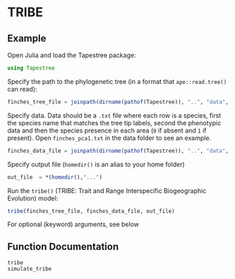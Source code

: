 # TRIBE

## Example

Open Julia and load the Tapestree package: 
```julia
using Tapestree
```

Specify the path to the phylogenetic tree (in a format that `ape::read.tree()` can read):
```julia
finches_tree_file = joinpath(dirname(pathof(Tapestree)), "..", "data", "finches_rescaled.tre")
```

Specify data. Data should be a `.txt` file where each row is a species, first 
the species name that matches the tree tip labels, second the phenotypic data 
and then the species presence in each area (`0` if absent and `1` if present). 
Open `finches_pca1.txt` in the data folder to see an example.
```julia
finches_data_file = joinpath(dirname(pathof(Tapestree)), "..", "data", "finches_pca1.txt")
```

Specify output file (`homedir()` is an alias to your home folder)
```julia
out_file  = *(homedir(),"...")
```

Run the `tribe()` (TRIBE: Trait and Range Interspecific Biogeographic Evolution) model:
```julia
tribe(finches_tree_file, finches_data_file, out_file)
```

For optional (keyword) arguments, see below

## Function Documentation
```@docs
tribe
simulate_tribe
```

